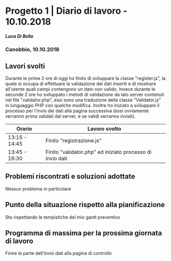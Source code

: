 # Progetto 1 | Diario di lavoro - 10.10.2018
##### Luca Di Bello
### Canobbio, 10.10.2018
## Lavori svolti

Durante le prime 2 ore di oggi ho finito di sviluppare la classe "register.js", la quale si occupa di effettuare la validazione dei dati inseriti e di mostrare all'utente quali campi contengono un dato non valido.
Invece durante le seconde 2 ore ho sviluppato i metodi di validazione da lato server contenuti nel file "validator.php", essi sono una traduzione della classe "Validator.js" in lunguaggio PHP con qualche modifica. Inoltre ho iniziato a sviluppare il processo per l'invio dei dati alla pagina successiva (essi ovviamente verranno prima validati dal server, e se validi verranno inviati).

| Orario        | Lavoro svolto                                             |
| ------------- | --------------------------------------------------------- |
| 13:15 - 14:45 | Finito "registrazione.js"                                 |
| 13:45 - 16:30 | Finito "validator.php" ed iniziato processo di invio dati |

## Problemi riscontrati e soluzioni adottate
Nessun problema in particolare

## Punto della situazione rispetto alla pianificazione

Sto rispettando le tempistiche del mio gantt preventivo

## Programma di massima per la prossima giornata di lavoro
Finire la parte dell'invio dati alla pagina di controllo